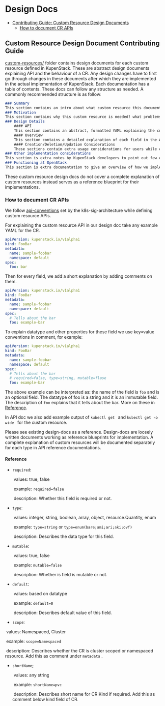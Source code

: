 # Design Docs

* [Contributing Guide: Custom Resource Design Documents](#Custom-Resource-Design-Document-Contributing-Guide)
  * [How to document CR APIs](#How-to-document-cr-apis)





## Custom Resource Design Document Contributing Guide

[custom-resources/](./custom-resources/) folder contains design documents for each custom resource defined in KupenStack. These are abstract design documents explaining API and the behaviour of a CR. Any design changes have to first go through changes in these documents after which they are implemented in the actual implementation of KupenStack. Each documentation has a table of contents. These docs can follow any structure as needed. A commonly recommended structure is as follow:

```markdown
### Summary
This section contains an intro about what custom resource this document focuses on.
### Motivation
This section contains why this custom resource is needed? what problems does it solves? what are its use-cases?
### Design Details
	#### API
	This section contains an abstract, formatted YAML explaining the custom resource API. As explained in the #How-to-document-cr-api section below.
	#### Overview
	This section contains a detailed explanation of each field in the API and how they can be used.
	#### Creation/Deletion/Updation Considerations
	These sections contain extra usage considerations for users while creation/updation/deletion which may not have been covered in previous sections.
### Other implementation considerations
This section is extra notes by KupenStack developers to point out few considerations that were kept in mind while implementing the custom resource. This section can be further divided into ####Creation, ####Updation ####Deletions, etc.
### Functioning at OpenStack
This section is extra documentation to give an overview of how we implement the custom resource using OpenStack types internally. These documents may not explain everything, instead are abstract for curious readers.
```

These custom resource design docs do not cover a complete explanation of custom resources instead  serves as a reference blueprint for their implementations.

 

### How to document CR APIs

We follow [api-conventions](https://github.com/kubernetes/community/blob/master/contributors/devel/sig-architecture/api-conventions.md) set by the k8s-sig-architecture while defining custom resource APIs.

For explaining the custom resource API in our design doc take any example YAML for the CR.

```yaml
apiVersion: kupenstack.io/v1alpha1
kind: FooBar
metadata:
  name: sample-foobar
  namespace: default
spec:
  foo: bar
```

Then for every field, we add a short explanation by adding comments on them.

```yaml
apiVersion: kupenstack.io/v1alpha1
kind: FooBar
metadata:
  name: sample-foobar
  namespace: default
spec:
  # Tells about the bar
  foo: example-bar
```

To explain datatype and other properties for these field we use key=value conventions in comment, for example:

```yaml
apiVersion: kupenstack.io/v1alpha1
kind: FooBar
metadata:
  name: sample-foobar
  namespace: default
spec:
  # Tells about the bar
  # required=false, type=string, mutable=flase
  foo: example-bar
```

The above example can be interpreted as: the name of the field is `foo` and is an optional field. The datatype of foo is a string and it is an immutable field. The description of `foo` explains that it tells about the bar. More on these in [Reference](#reference).

In API doc we also add example output of `kubectl get ` and `kubectl get -o wide `  for the custom resource.

Please see existing design-docs as a reference. Design-docs are loosely written documents working as reference blueprints for implementation. A complete explanation of custom resources will be documented separately for each type in API reference documentations. 

#### Reference

* `required`: 

  ​	values: true, false

  ​	example: `required=false`

  ​	description: Whether this field is required or not.

* `type`: 

  ​	values: integer, string, boolean, array, object, resource.Quantity, enum

  ​	example: `type=string` or `type=enum(bare;ami;ari;aki;ovf)`

  ​	description: Describes the data type for this field.

* `mutable`: 

  ​	values: true, false

  ​	example: `mutable=false`

  ​	description: Whether is field is mutable or not.

* `default`:

  ​	values: based on datatype

  ​	example: `default=0` 

  ​	description: Describes default value of this field.

*  `scope`:

  ​	values: Namespaced, Cluster

  ​	example: `scope=Namespaced`

  ​	description: Describes whether the CR is cluster scoped or namespaced resource. Add this as comment under `metadata` .

* `shortName`;

  ​	values: any string

  ​	example: `shortName=pvc`

  ​	description: Describes short name for CR Kind if required. Add this as comment below kind field of CR.

